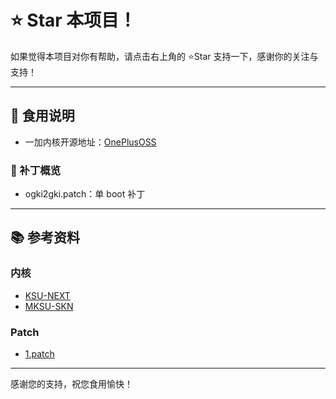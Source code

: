 # ⭐ Star 本项目！
如果觉得本项目对你有帮助，请点击右上角的 ⭐Star 支持一下，感谢你的关注与支持！

---

## 📖 食用说明
- 一加内核开源地址：[OnePlusOSS](https://github.com/OnePlusOSS/kernel_manifest)

### 🔧 补丁概览
- ogki2gki.patch：单 boot 补丁

---

## 📚 参考资料
### 内核
- [KSU-NEXT](https://github.com/KernelSU-Next/KernelSU-Next)
- [MKSU-SKN](https://github.com/ShirkNeko/KernelSU)

### Patch
- [1.patch](https://github.com/egcd123/boot/blob/main/1.patch)

---

感谢您的支持，祝您食用愉快！
